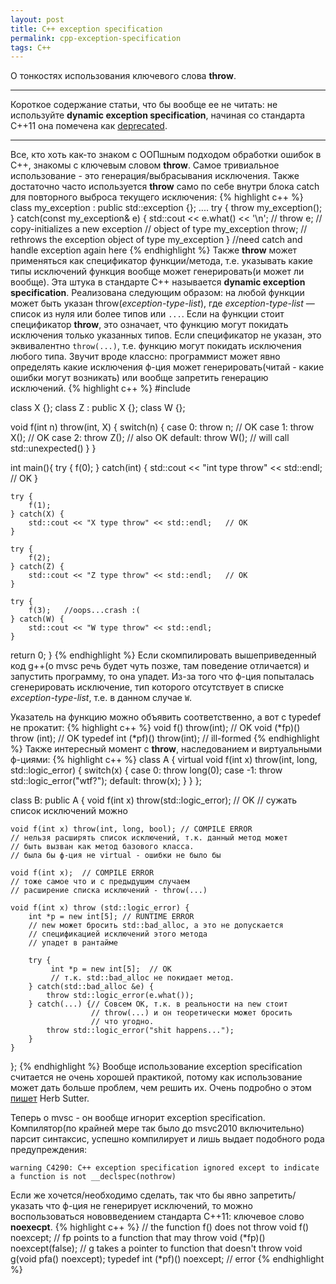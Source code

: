 ```yaml
---
layout: post
title: C++ exception specification
permalink: cpp-exception-specification
tags: C++
---
```


О тонкостях использования ключевого слова **throw**.

---

Короткое содержание статьи, что бы вообще ее не читать: не используйте **dynamic exception specification**, начиная со стандарта С++11 она помечена как [deprecated](http://www.open-std.org/jtc1/sc22/wg21/docs/papers/2010/n3051.html).

---

Все, кто хоть как-то знаком с ООПшным подходом обработки ошибок в С++, знакомы с ключевым словом **throw**. Самое тривиальное использование - это генерация/выбрасывания исключения. Также достаточно часто используется **throw** само по себе внутри блока catch для повторного выброса текущего исключения:
{% highlight c++ %}
class my_exception : public std::exception {};
....
try {
    throw my_exception();
} catch(const my_exception& e) {
    std::cout << e.what() << '\n';
//  throw e; // copy-initializes a new exception 
             // object of type my_exception
    throw;   // rethrows the exception object of type my_exception
}
//need catch and handle exception again here
{% endhighlight %}
Также **throw** может применяться как спецификатор функции/метода, т.е. указывать какие типы исключений функция вообще может генерировать(и может ли вообще). Эта штука в стандарте С++ называется **dynamic exception specification**. Реализована следующим образом: на любой функции может быть указан throw(_exception-type-list_), где _exception-type-list_ — список из нуля или более типов или `...`. Если на функции стоит спецификатор **throw**, это означает, что функцию могут покидать исключения только указанных типов. Если спецификатор не указан, это эквивалентно `throw(...)`, т.е. функцию могут покидать исключения любого типа. Звучит вроде классно: программист может явно определять какие исключения ф-ция может генерировать(читай - какие ошибки могут возникать) или вообще запретить генерацию исключений.
{% highlight c++ %}
#include <iostream>

class X {};
class Z : public X {};
class W {};

void f(int n) throw(int, X) {
    switch(n) {
        case 0: throw n;   // OK
        case 1: throw X(); // OK
        case 2: throw Z(); // also OK
        default: throw W(); // will call std::unexpected()
    }
}

int main(){
    try {
        f(0);
    } catch(int) {
        std::cout << "int type throw" << std::endl; // OK
    }

    try {
        f(1);
    } catch(X) {
        std::cout << "X type throw" << std::endl;   // OK
    }

    try {
        f(2);
    } catch(Z) {
        std::cout << "Z type throw" << std::endl;   // OK
    }

    try {
        f(3);   //oops...crash :(
    } catch(W) {
        std::cout << "W type throw" << std::endl;
    }
   return 0;
}
{% endhighlight %}
Если скомпилировать вышеприведенный код g++(о mvsc речь будет чуть позже, там поведение отличается) и запустить программу, то она упадет. Из-за того что ф-ция попыталась сгенерировать исключение, тип которого отсутствует в списке _exception-type-list_, т.е. в данном случае `W`.

Указатель на функцию можно объявить соответственно, а вот с typedef не прокатит:
{% highlight c++ %}
void f() throw(int); // OK
void (*fp)() throw (int); // OK
typedef int (*pf)() throw(int); // ill-formed
{% endhighlight %}
Также интересный момент с **throw**, наследованием и виртуальными ф-циями:
{% highlight c++ %}
class A {
    virtual void f(int x) throw(int, long, std::logic_error) {
        switch(x) {
            case 0: throw long(0);
            case -1: throw std::logic_error("wtf?");
            default: throw(x);
        }
    }
};

class B: public A {
    void f(int x) throw(std::logic_error);    // OK
    //  сужать список исключений можно

    void f(int x) throw(int, long, bool); // COMPILE ERROR
    // нельзя расширять список исключений, т.к. данный метод может
    // быть вызван как метод базового класса.
    // была бы ф-ция не virtual - ошибки не было бы
    
    void f(int x);  // COMPILE ERROR
    // тоже самое что и с предыдущим случаем
    // расширение списка исключений - throw(...) 
    
    void f(int x) throw (std::logic_error) {
        int *p = new int[5]; // RUNTIME ERROR
        // new может бросить std::bad_alloc, а это не допускается
        // спецификацией исключений этого метода
        // упадет в рантайме

        try {
             int *p = new int[5];  // OK
             // т.к. std::bad_alloc не покидает метод.
        } catch(std::bad_alloc &e) {
            throw std::logic_error(e.what());
        } catch(...) {// Совсем OK, т.к. в реальности на new стоит
                      // throw(...) и он теоретически может бросить
                      // что угодно.
            throw std::logic_error("shit happens...");
        }
    }
};
{% endhighlight %}
Вообще использование exception specification считается не очень хорошей практикой, потому как использование может дать больше проблем, чем решить их. Очень подробно о этом [пишет](http://www.gotw.ca/publications/mill22.htm) Herb Sutter.

Теперь о mvsc - он вообще игнорит exception specification. Компилятор(по крайней мере так было до msvc2010 включительно) парсит синтаксис, успешно компилирует и лишь выдает подобного рода предупреждения:
    
    warning C4290: C++ exception specification ignored except to indicate a function is not __declspec(nothrow)
    
Если же хочется/необходимо сделать, так что бы явно запретить/указать что ф-ция не генерирует исключений, то можно воспользоваться нововведением стандарта С++11: ключевое слово **noexecpt**.
{% highlight c++ %}
// the function f() does not throw
void f() noexcept;
// fp points to a function that may throw
void (*fp)() noexcept(false);
// g takes a pointer to function that doesn't throw
void g(void pfa() noexcept);
typedef int (*pf)() noexcept; // error
{% endhighlight %}
